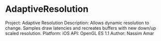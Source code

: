 # AdaptiveResolution

Project: Adaptive Resolution
Description: Allows dynamic resolution to change. Samples draw latencies and recreates buffers with new down/up scaled resolution.
Platform: iOS
API: OpenGL ES 1.1
Author: Nassim Amar
